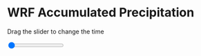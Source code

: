<h1>WRF Accumulated Precipitation</h1>
<p>Drag the slider to change the time</p>

<div class="slidecontainer">
<input oninput='setImage(this)' class="slider" type="range" min="0" max="37" value="0" step="1" />
<img id='img'/>
</div>

<script>
var img = document.getElementById('img');
var img_array = ['/assets/images/wrf/r_wrfout_d01_2020-06-25_12:00:00.png',
'/assets/images/wrf/r_wrfout_d01_2020-06-25_13:00:00.png',
'/assets/images/wrf/r_wrfout_d01_2020-06-25_14:00:00.png',
'/assets/images/wrf/r_wrfout_d01_2020-06-25_15:00:00.png',
'/assets/images/wrf/r_wrfout_d01_2020-06-25_16:00:00.png',
'/assets/images/wrf/r_wrfout_d01_2020-06-25_17:00:00.png',
'/assets/images/wrf/r_wrfout_d01_2020-06-25_18:00:00.png',
'/assets/images/wrf/r_wrfout_d01_2020-06-25_19:00:00.png',
'/assets/images/wrf/r_wrfout_d01_2020-06-25_20:00:00.png',
'/assets/images/wrf/r_wrfout_d01_2020-06-25_21:00:00.png',
'/assets/images/wrf/r_wrfout_d01_2020-06-25_22:00:00.png',
'/assets/images/wrf/r_wrfout_d01_2020-06-25_23:00:00.png',
'/assets/images/wrf/r_wrfout_d01_2020-06-26_00:00:00.png',
'/assets/images/wrf/r_wrfout_d01_2020-06-26_01:00:00.png',
'/assets/images/wrf/r_wrfout_d01_2020-06-26_02:00:00.png',
'/assets/images/wrf/r_wrfout_d01_2020-06-26_03:00:00.png',
'/assets/images/wrf/r_wrfout_d01_2020-06-26_04:00:00.png',
'/assets/images/wrf/r_wrfout_d01_2020-06-26_05:00:00.png',
'/assets/images/wrf/r_wrfout_d01_2020-06-26_06:00:00.png',
'/assets/images/wrf/r_wrfout_d01_2020-06-26_07:00:00.png',
'/assets/images/wrf/r_wrfout_d01_2020-06-26_08:00:00.png',
'/assets/images/wrf/r_wrfout_d01_2020-06-26_09:00:00.png',
'/assets/images/wrf/r_wrfout_d01_2020-06-26_10:00:00.png',
'/assets/images/wrf/r_wrfout_d01_2020-06-26_11:00:00.png',
'/assets/images/wrf/r_wrfout_d01_2020-06-26_12:00:00.png',
'/assets/images/wrf/r_wrfout_d01_2020-06-26_13:00:00.png',
'/assets/images/wrf/r_wrfout_d01_2020-06-26_14:00:00.png',
'/assets/images/wrf/r_wrfout_d01_2020-06-26_15:00:00.png',
'/assets/images/wrf/r_wrfout_d01_2020-06-26_16:00:00.png',
'/assets/images/wrf/r_wrfout_d01_2020-06-26_17:00:00.png',
'/assets/images/wrf/r_wrfout_d01_2020-06-26_18:00:00.png',
'/assets/images/wrf/r_wrfout_d01_2020-06-26_19:00:00.png',
'/assets/images/wrf/r_wrfout_d01_2020-06-26_20:00:00.png',
'/assets/images/wrf/r_wrfout_d01_2020-06-26_21:00:00.png',
'/assets/images/wrf/r_wrfout_d01_2020-06-26_22:00:00.png',
'/assets/images/wrf/r_wrfout_d01_2020-06-26_23:00:00.png',
'/assets/images/wrf/r_wrfout_d01_2020-06-27_00:00:00.png',];
function setImage(obj)
{
        var value = obj.value;
        img.src = img_array[value];

}
</script>
